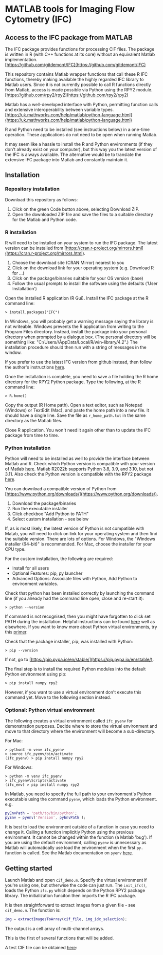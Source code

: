 # MATLAB tools for Imaging Flow Cytometry (IFC)

## Access to the IFC package from MATLAB

The IFC package provides functions for processing CIF files. The package is written in R (with C++ functions at its core) without an equivalent Matlab implementation.  
[https://github.com/gitdemont/IFC](https://github.com/gitdemont/IFC)

This repository contains Matlab wrapper functions that call these R IFC functions, thereby making available the highly regarded IFC library to Matlab users. Since it is not currently possible to call R functions directly from Matlab, access is made possible via Python using the RPY2 module. 
[https://github.com/rpy2/rpy2](https://github.com/rpy2/rpy2)

Matlab has a well-developed interface with Python, permitting function calls and extensive interoperability between variable types.
[https://uk.mathworks.com/help/matlab/python-language.html](https://uk.mathworks.com/help/matlab/python-language.html)

R and Python need to be installed (see instructions below) in a one-time operation. These applications do not need to be open when running Matlab.

It may seem like a hassle to install the R and Python environments (if they don't already exist on your computer), but this way you the latest version of the IFC is always available. The alternative would be to translate the extensive IFC package into Matlab and constantly maintain it. 
  

## Installation

### Repository installation

Download this repository as follows:

1. Click on the green Code button above, selecting Download ZIP. 
2. Open the downloaded ZIP file and save the files to a suitable directory for the Matlab and Python code.


### R installation

R will need to be installed on your system to run the IFC package. The latest version can be installed from [https://cran.r-project.org/mirrors.html](https://cran.r-project.org/mirrors.html). 

1. Choose the download site (CRAN Mirror) nearest to you
2. Click on the download link for your operating system (e.g. Download R for ...)
3. Click on the package/binaries suitable for your OS version (base)
4. Follow the usual prompts to install the software using the defaults ('User Installation')

Open the installed R application (R Gui). Install the IFC package at the R command line:
```Unix
> install.packages("IFC") 
```
In Windows, you will probably get a warning message saying the library is not writeable. Windows prevents the R application from writing to the Program Files directory. Instead, install the package into your personal directory when prompted by a dialogue box. (The personal directory will be something like: "C:/Users/<you>/AppData/Local/R/win-library/4.2".) The installation procedure should then run with a string of messages in the window.

If you prefer to use the latest IFC version from github instead, then follow the author's instructions [here](https://github.com/gitdemont/IFC).

Once the installation is complete, you need to save a file holding the R home directory for the RPY2 Python package. Type the following, at the R command line:
```Unix
> R.home()
```
Copy the output (R Home path). Open a text editor, such as Notepad (Windows) or TextEdit (Mac), and paste the home path into a new file. It should have a single line. Save the file as <code>r_home_path.txt</code> in the same directory as the Matlab files.

Close R application. You won't need it again other than to update the IFC package from time to time.

### Python installation

Python will need to be installed as well to provide the interface between Matlab and R. Check which Python version is compatible with your version of Matlab [here](https://uk.mathworks.com/support/requirements/python-compatibility.html). Matlab R2022b supports Python 3.8, 3.9, and 3.10, but not 3.11. Also check the Python version is compatible with the RPY2 package [here](https://github.com/rpy2/rpy2).

You can download a compatible version of Python from [https://www.python.org/downloads/](https://www.python.org/downloads/).

1. Download the package/binaries
2. Run the executable installer
3. Click checkbox "Add Python to PATH"
4. Select custom installation - see below

If, as is most likely, the latest version of Python is not compatible with Matab, you will need to click on link for your operating system and then find the suitable version. There are lots of options. For Windows, the "Windows installer (64-bit)" is recommended. For Mac, choose the installer for your CPU type.  

For the custom installation, the following are required:
 - Install for all users
 - Optional Features: pip, py launcher
 - Advanced Options: Associate files with Python, Add Python to environment variables.

Check that python has been installed correctly by launching the command line (if you already had the command line open, close and re-start it):
```Unix
> python --version
```

If command is not recognised, then you might have forgotten to click set PATH during the installation. Helpful instructions can be found [here](https://www.digitalocean.com/community/tutorials/install-python-windows-10as) well as elsewhere. If you want to know more about Python virtual environments, try this [primer](https://realpython.com/python-virtual-environments-a-primer/).

Check that the package installer, pip, was installed with Python:

```Unix
> pip --version
```

If not, go to [https://pip.pypa.io/en/stable/](https://pip.pypa.io/en/stable/).

The final step is to install the required Python modules into the default Python environment using pip:
```Unix
> pip install numpy rpy2
```

However, if you want to use a virtual environment don't execute this command yet. Move to the following section instead.

### Optional: Python virtual environment

The following creates a virtual environment called <code>ifc_pyenv</code> for demonstration purposes. Decide where to store the virtual environment and move to that directory where the environment will become a sub-directory. 

For Mac:
```Unix
> python3 -m venv ifc_pyenv
> source ifc_pyenv/bin/activate
(ifc_pyenv) > pip install numpy rpy2
```

For Windows:
```Unix
> python -m venv ifc_pyenv
> ifc_pyenv\Scripts\activate
(ifc_env) > pip install numpy rpy2
```

In Matlab, you need to specify the full path to your environment's Python executable using the command <code>pyenv</code>, which loads the Python environment. e.g.
```Matlab
pyEnvPath = 'path/to/bin/python'; 
pyEnv = pyenv('Version', pyEnvPath );
```
It is best to load the environment outside of a function in case you need to change it. Calling a function implicitly Python using the previous environment. It cannot be changed within the function (a Matlab 'bug'). If you are using the default environment, calling <code>pyenv</code> is unnecessary as Matlab will automatically use load the environment when the first <code>py.</code> function is called. See the Matlab documentation on <code>pyenv</code> [here](https://uk.mathworks.com/help/matlab/ref/pyenv.html).


## Getting started

Launch Matlab and open <code>cif_demo.m</code>. Specify the virtual environment if you're using one, but otherwise the code can just run. The <code>init_ifc()</code>, loads the Python <code>ifc.py</code> which depends on the Python RPY2 package library. The initialization funciton then imports the R IFC package.  

It is then straightforward to extract images from a given file - see <code>cif_demo.m</code>. The function is:

```Matlab
img = extractImagesToArray(cif_file, img_idx_selection);
```
The output is a cell array of multi-channel arrays.

This is the first of several functions that will be added.

A test CIF file can be obtained [here](https://drive.google.com/file/d/1F2P3BPfnDOwwUzirtLN-WbPVb-pM1HQ-/view?usp=share_link): 


